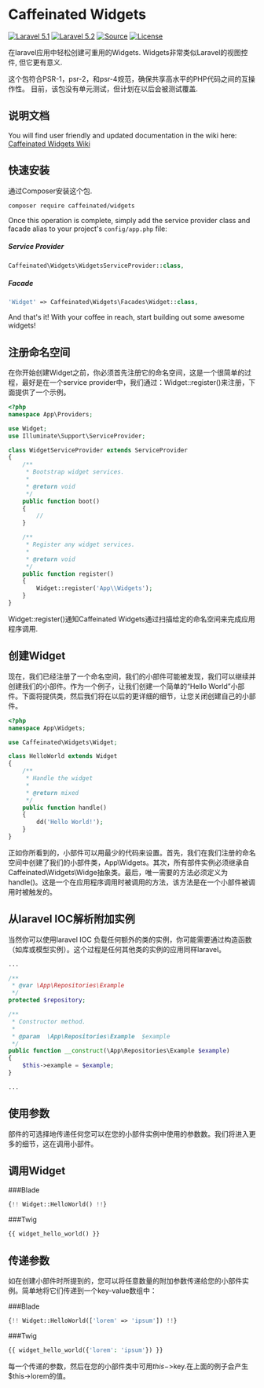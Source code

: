 Caffeinated Widgets
=================
[![Laravel 5.1](https://img.shields.io/badge/Laravel-5.1-orange.svg?style=flat-square)](http://laravel.com)
[![Laravel 5.2](https://img.shields.io/badge/Laravel-5.2-orange.svg?style=flat-square)](http://laravel.com)
[![Source](http://img.shields.io/badge/source-caffeinated/menus-blue.svg?style=flat-square)](https://github.com/caffeinated/menus)
[![License](http://img.shields.io/badge/license-MIT-brightgreen.svg?style=flat-square)](https://tldrlegal.com/license/mit-license)

在laravel应用中轻松创建可重用的Widgets. Widgets非常类似Laravel的视图控件, 但它更有意义.

这个包符合PSR-1，psr-2，和psr-4规范，确保共享高水平的PHP代码之间的互操作性。 目前，该包没有单元测试，但计划在以后会被测试覆盖.

说明文档
-------------
You will find user friendly and updated documentation in the wiki here: [Caffeinated Widgets Wiki](https://github.com/caffeinated/widgets/wiki)

快速安装
------------------
通过Composer安装这个包.

```
composer require caffeinated/widgets
```

Once this operation is complete, simply add the service provider class and facade alias to your project's `config/app.php` file:

##### Service Provider
```php
Caffeinated\Widgets\WidgetsServiceProvider::class,
```

##### Facade
```php
'Widget' => Caffeinated\Widgets\Facades\Widget::class,
```

And that's it! With your coffee in reach, start building out some awesome widgets!

注册命名空间
------------------
在你开始创建Widget之前，你必须首先注册它的命名空间，这是一个很简单的过程，最好是在一个service provider中，我们通过：Widget::register()来注册，下面提供了一个示例。
```php
<?php
namespace App\Providers;

use Widget;
use Illuminate\Support\ServiceProvider;

class WidgetServiceProvider extends ServiceProvider
{
    /**
     * Bootstrap widget services.
     *
     * @return void
     */
    public function boot()
    {
        //
    }

    /**
     * Register any widget services.
     *
     * @return void
     */
    public function register()
    {
        Widget::register('App\\Widgets');
    }
}
```

Widget::register()通知Caffeinated Widgets通过扫描给定的命名空间来完成应用程序调用.

创建Widget
------------------
现在，我们已经注册了一个命名空间，我们的小部件可能被发现，我们可以继续并创建我们的小部件。作为一个例子，让我们创建一个简单的“Hello World”小部件。下面将提供类，然后我们将在以后的更详细的细节，让您关闭创建自己的小部件。
```php
<?php
namespace App\Widgets;

use Caffeinated\Widgets\Widget;

class HelloWorld extends Widget
{
    /**
     * Handle the widget
     *
     * @return mixed
     */
    public function handle()
    {
        dd('Hello World!');
    }
}
```

正如你所看到的，小部件可以用最少的代码来设置。首先，我们在我们注册的命名空间中创建了我们的小部件类，App\Widgets。其次，所有部件实例必须继承自Caffeinated\Widgets\Widge抽象类。最后，唯一需要的方法必须定义为handle()。这是一个在应用程序调用时被调用的方法，该方法是在一个小部件被调用时被触发的。

从laravel IOC解析附加实例
------------------
当然你可以使用laravel IOC 负载任何额外的类的实例，你可能需要通过构造函数（如库或模型实例）。这个过程是任何其他类的实例的应用同样laravel。
```php
...

/**
 * @var \App\Repositories\Example
 */
protected $repository;

/**
 * Constructor method.
 * 
 * @param  \App\Repositories\Example  $example
 */
public function __construct(\App\Repositories\Example $example)
{
    $this->example = $example;
}

...
```
使用参数
------------------
部件的可选择地传递任何您可以在您的小部件实例中使用的参数数。我们将进入更多的细节，这在调用小部件。

调用Widget
------------------
###Blade
```php
{!! Widget::HelloWorld() !!}
```
###Twig
```php
{{ widget_hello_world() }}
```
传递参数
------------------

如在创建小部件时所提到的，您可以将任意数量的附加参数传递给您的小部件实例。简单地将它们传递到一个key-value数组中：

###Blade
```php
{!! Widget::HelloWorld(['lorem' => 'ipsum']) !!}
```
###Twig
```php
{{ widget_hello_world({'lorem': 'ipsum'}) }}
```
每一个传递的参数，然后在您的小部件类中可用$this->$key.在上面的例子会产生$this->lorem的值。
